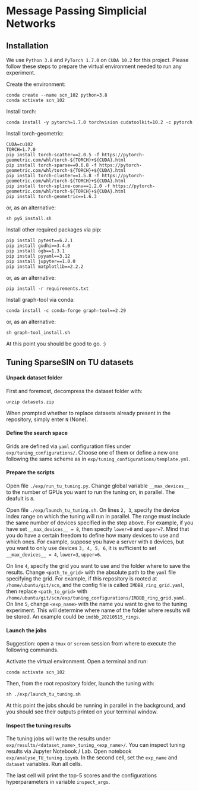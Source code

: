 # Message Passing Simplicial Networks

## Installation

We use `Python 3.8` and `PyTorch 1.7.0` on `CUDA 10.2` for this project.
Please follow these steps to prepare the virtual environment needed to run any experiment.

Create the environment:
```
conda create --name scn_102 python=3.8
conda activate scn_102
```

Install torch:
```
conda install -y pytorch=1.7.0 torchvision cudatoolkit=10.2 -c pytorch
```

Install torch-geometric:
```
CUDA=cu102
TORCH=1.7.0
pip install torch-scatter==2.0.5 -f https://pytorch-geometric.com/whl/torch-${TORCH}+${CUDA}.html
pip install torch-sparse==0.6.8 -f https://pytorch-geometric.com/whl/torch-${TORCH}+${CUDA}.html
pip install torch-cluster==1.5.8 -f https://pytorch-geometric.com/whl/torch-${TORCH}+${CUDA}.html
pip install torch-spline-conv==1.2.0 -f https://pytorch-geometric.com/whl/torch-${TORCH}+${CUDA}.html
pip install torch-geometric==1.6.3
```
or, as an alternative:
```
sh pyG_install.sh
```

Install other required packages via pip:
```
pip install pytest==6.2.1
pip install gudhi==3.4.0
pip install ogb==1.3.1
pip install pyyaml==3.12
pip install jupyter==1.0.0
pip install matplotlib==2.2.2
```
or, as an alternative:
```
pip install -r requirements.txt
```

Install graph-tool via conda:
```
conda install -c conda-forge graph-tool==2.29
```
or, as an alternative:
```
sh graph-tool_install.sh
```

At this point you should be good to go. :)


## Tuning SparseSIN on TU datasets

#### Unpack dataset folder

First and foremost, decompress the dataset folder with:
```
unzip datasets.zip
```
When prompted whether to replace datasets already present in the repository, simply enter `N` (None).

#### Define the search space

Grids are defined via `yaml` configuration files under `exp/tuning_configurations/`.
Choose one of them or define a new one following the same scheme as in `exp/tuning_configurations/template.yml`.

#### Prepare the scripts

Open file `./exp/run_tu_tuning.py`. Change global variable `__max_devices__` to the number of GPUs you want to run the tuning on, in parallel. The deafult is `8`.

Open file `./exp/launch_tu_tuning.sh`.
On lines `2, 3`, specify the device index range on which the tuning will run in parallel. The range must include the same number of devices specified in the step above. For example, if you have set `__max_devices__ = 8`, then specify `lower=0` and `upper=7`.
Mind that you do have a certain freedom to define how many devices to use and which ones. For example, suppose you have a server with `8` devices, but you want to only use devices `3, 4, 5, 6`, it is sufficient to set `__max_devices__ = 4`, `lower=3`, `upper=6`.

On line `4`, specify the grid you want to use and the folder where to save the results. Change `<path_to_grid>` with the absolute path to the `yaml` file specifying the grid. For example, if this repository is rooted at `/home/ubuntu/git/scn`, and the config file is called `IMDBB_ring_grid.yaml`, then replace `<path_to_grid>` with `/home/ubuntu/git/scn/exp/tuning_configurations/IMDBB_ring_grid.yaml`.
On line `5`, change `<exp_name>` with the name you want to give to the tuning experiment. This will determine where name of the folder where results will be stored. An example could be `imdbb_20210515_rings`.

#### Launch the jobs

Suggestion: open a `tmux` or `screen` session from where to execute the following commands.

Activate the virtual environment. Open a terminal and run:
```
conda activate scn_102
```

Then, from the root repository folder, launch the tuning with:
```
sh ./exp/launch_tu_tuning.sh
```

At this point the jobs should be running in parallel in the background, and you should see their outputs printed on your terminal window. 

#### Inspect the tuning results

The tuning jobs will write the results under `exp/results/<dataset_name>_tuning_<exp_name>/`.
You can inspect tuning results via Jupyter Notebook / Lab. Open notebook `exp/analyse_TU_tuning.ipynb`. In the second cell, set the `exp_name` and `dataset` variables. Run all cells.

The last cell will print the top-5 scores and the configurations hyperparameters in variable `inspect_args`.
